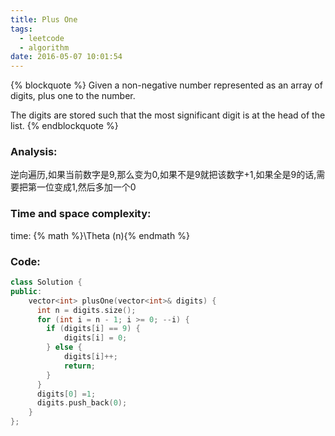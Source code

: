 ```yaml
---
title: Plus One
tags:
  - leetcode
  - algorithm
date: 2016-05-07 10:01:54
---
```

{% blockquote %}
Given a non-negative number represented as an array of digits, plus one to the number.

The digits are stored such that the most significant digit is at the head of the list.
{% endblockquote %}
<!-- more -->
### Analysis:
逆向遍历,如果当前数字是9,那么变为0,如果不是9就把该数字+1,如果全是9的话,需要把第一位变成1,然后多加一个0
### Time and space complexity:
time: {% math %}\Theta (n){% endmath %}
### Code:
```cpp
class Solution {
public:
    vector<int> plusOne(vector<int>& digits) {
      int n = digits.size();
      for (int i = n - 1; i >= 0; --i) {
        if (digits[i] == 9) {
            digits[i] = 0;
        } else {
            digits[i]++;
            return;
        }
      }
      digits[0] =1;
      digits.push_back(0);
    }
};
```
